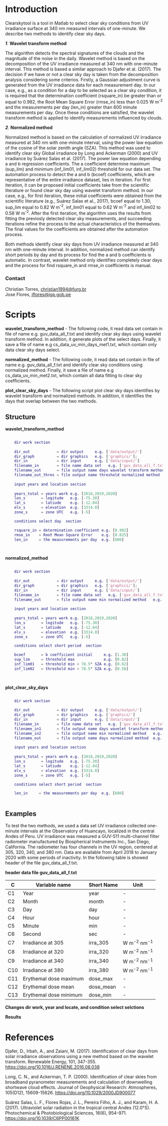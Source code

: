 # Introduction

Clearskytool is a tool in Matlab to select clear sky conditions from UV irradiance surface at 340 nm 
measured intervals of one-minute. We describe two methods to identify clear sky days.

***1***. **Wavelet transform method**

The algorithm detects the spectral signatures of the clouds and the magnitude of the noise in the daily. Wavelet 
method is based on the decomposition of the UV irradiance measured at 340 nm with one-minute interval. 
This method is based a similar approach to Djafer et al. (2017). The decision if we have or not a clear sky day 
is taken from the decomposition analysis considering some criterios. Firstly, a Gaussian adjustment curve 
is generated from the UV irradiance data for each measurement day. In our case, e.g., as a condition for a 
day to be selected as a clear sky condition, it is required that the determination coefficient (rsquare_in) be 
greater than or equal to 0.982, the Root Mean Square Error (rmse_in) less than 0.025 W m<sup>-2</sup> and 
the measurements per day (len_in) greater than 600 minute measurements per day. Once these conditions are 
satisfied, the wavelet transform method is applied to identify measurements influenced by clouds.

***2***. **Normalized method**

Normalized method is based on the calculation of normalized UV irradiance measured at 340 nm with one-minute 
interval, using the power law equation of the cosine of the solar zenith angle (SZA). This method was used to 
identify clear sky Global irradiance by Long and Ackerman (2000) and UV irradiance by Suárez Salas et al. (2017).
The power law equation depending a and b regression coefficients. The a coefficient determine maximum (sup_lim) 
and minimum (inf_lim01, inf_lim02) threshold for our data set. The automation process to detect the a and b (bcoef)
coefficients, which are representative of the entire irradiance dataset, lies in iteration. For first iteration, 
it can be proposed initial coefficients take from the scientific literature or found clear sky day using wavelet 
transform method. In our case, e.g., for first iteration, these initial coefficients were obtained from the 
scientific literature (e.g., Suárez Salas et al., 2017), bcoef equal to 1.30, sup_lim equal to 0.82 
W m<sup>-2</sup>, inf_lim01 equal to 0.62 W m<sup>-2</sup> and inf_lim02 to 0.58 W m<sup>-2</sup>. After the 
first iteration, the algorithm uses the results from fitting the previosly detected clear sky measurements, 
and succeeding iterations refine the process to the actual characteristics of the themselves.
The final values for the coefficients are obtained after the automation process.    

Both methods identify clear sky days from UV irradiance measured at 340 nm with one-minute interval. In addition, 
normalized method can identify short periods by day and its process for find the a and b coefficients is 
automatic. In contrast, wavelet method only identifies completely clear days and the process for find 
rsquare_in and rmse_in coefficients is manual.

### Contact

Christian Torres, christian1994@furg.br <br>
Jose Flores, jflores@igp.gob.pe

# Scripts

**wavelet_transform_method** - The following code, it read data set contain in file of name e.g. guv_data_all_f.txt 
and identify clear sky days using wavelet transform method. In addition, it generate plots of the select days. 
Finally, it save a file of name e.g cs_data_uv_min_days_met1.txt, which contain only data clear sky days select.  

**normalized_method** - The following code, it read data set contain in file of name e.g. guv_data_all_f.txt and 
identify clear sky conditions using normalized method. Finally, it save a file of name e.g 
cs_data_uv_min_met2.txt, which contain all data fitting to clear sky coefficients.

**plot_clear_sky_days** - The following script plot clear sky days identifies by wavelet transform and 
normalized methods. In addition, it identifies the days that overlap between the two methods.

## Structure

**wavelet_transform_method**

```Matlab

    dir work section
	
	dir_out            = dir output     e.g. ['data/output/']
	dir_graph          = dir graphics   e.g. ['graphics/'];
	dir_in             = dir input      e.g. ['data/input/']
	filename_in        = file name data set   e.g. ['guv_data_all_f.txt'];
	filename_out       = file output name days wavelet transform method e.g. ['cs_data_uv_min_days_met1.txt']
	filename_out_thres = file output name threshold normalized method   e.g. ['threshold_in_met2.txt']
    
    input years and location section
	
	years_total = years work e.g. [2018,2019,2020]
	lon_s       = logitude   e.g. [-75.30]
	lat_s       = latiude    e.g. [-12.04]
	elv_s       = elevation  e.g. [3314.0]
	zone_s      = zone UTC   e.g. [-5]

    conditions select day  section    

	rsquare_in = determination coefficient e.g. [0.982]
	rmse_in    = Root Mean Square Error    e.g. [0.025]
	len_in     = the measurements per day  e.g. [600]

	
```

**normalized_method**

```Matlab

    dir work section
	
	dir_out            = dir output     e.g. ['data/output/']
	dir_graph          = dir graphics   e.g. ['graphics/'];
	dir_in             = dir input      e.g. ['data/input/']
	filename_in        = file name data set   e.g. ['guv_data_all_f.txt'];
	filename_out       = file output name min normalized method   e.g. ['cs_data_uv_min_met2.txt']
    
    input years and location section
	
	years_total = years work e.g. [2018,2019,2020]
	lon_s       = logitude   e.g. [-75.30]
	lat_s       = latiude    e.g. [-12.04]
	elv_s       = elevation  e.g. [3314.0]
	zone_s      = zone UTC   e.g. [-5]

    conditions select short period  section    

	bcoef       = b coefficient initial     e.g. [1.30]
	sup_lim     = threshold max             e.g. [0.82]
	inf_lim01   = threshold min < 78.5° SZA e.g. [0.62] 
	inf_lim02   = threshold min > 78.5° SZA e.g. [0.58]

	
```

**plot_clear_sky_days**

```Matlab

    dir work section
	
	dir_out            = dir output     e.g. ['data/output/']
	dir_graph          = dir graphics   e.g. ['graphics/']
	dir_in             = dir input      e.g. ['data/input/']
	filename_in        = file name data set   e.g. ['guv_data_all_f.txt']
	filename_in1       = file output name days wavelet transform method   e.g. ['cs_data_uv_min_days_met1.txt']
	filename_in2       = file output name min normalized method   e.g. ['cs_data_uv_min_met2.txt']
	filename_out       = file output name days normalized method  e.g. ['cs_data_uv_min_days_met2.txt']
    
    input years and location section
	
	years_total = years work e.g. [2018,2019,2020]
	lon_s       = logitude   e.g. [-75.30]
	lat_s       = latiude    e.g. [-12.04]
	elv_s       = elevation  e.g. [3314.0]
	zone_s      = zone UTC   e.g. [-5]

    conditions select short period  section    

	len_in     = the measurements per day  e.g. [600]
	
```

## Examples

To test the two methods, we used a data set UV irradiance collected one-minute intervals at the Observatory 
of Huancayo, localized in the central Andes of Peru. UV irradiance was measured a GUV-511 multi-channel filter 
radiometer manufactured by Biospherical Instruments Inc., San Diego, California. The radiometer has four channels 
in the UV region, centered at 305, 320, 340, and 380 nm. Data are available from April 2018 to January 2020 with 
some periods of inactivity. In the following table is showed header of the file guv_data_all_f.txt.

**header data file guv_data_all_f.txt** 

|C|Variable name|Short Name|Unit|
|---|---|---|---|
|C1| Year | year | - |
|C2| Month | month | - |
|C3| Day | day | - |
|C4| Hour | hour | - |
|C5| Minute | min | - |
|C6| Second| sec | - |
|C7| Irradiance at 305 | irra_305 | W m<sup>-2</sup> nm<sup>-1</sup> |
|C8| Irradiance at 320 | irra_320 | W m<sup>-2</sup> nm<sup>-1</sup> |
|C9| Irradiance at 340 | irra_340 | W m<sup>-2</sup> nm<sup>-1</sup> |
|C10| Irradiance at 380 | irra_380 | W m<sup>-2</sup> nm<sup>-1</sup> |
|C11| Erythemal dose maximum | dose_max | - |
|C12| Erythemal dose mean | dose_mean | - |
|C13| Erythemal dose minimum | dose_min | - |

**Changes dir work, year and locate, and condition select selctions** 


**Results**


# References

Djafer, D., Irbah, A., and Zaiani, M. (2017). Identification of clear days from solar irradiance observations using 
a new method based on the wavelet transform. Renewable Energy, 101, 347-355. https://doi.org/10.1016/J.RENENE.2016.08.038

Long, C. N., and Ackerman, T. P. (2000). Identification of clear skies from broadband pyranometer measurements and 
calculation of downwelling shortwave cloud effects. Journal of Geophysical Research: Atmospheres, 105(D12), 
15609-15626. https://doi.org/10.1029/2000JD900077

Suárez Salas, L. F., Flores Rojas, J. L., Pereira Filho, A. J., and Karam, H. A. (2017). Ultraviolet solar radiation 
in the tropical central Andes (12.0°S). Photochemical & Photobiological Sciences, 16(6), 954-971. 
https://doi.org/10.1039/C6PP00161K

